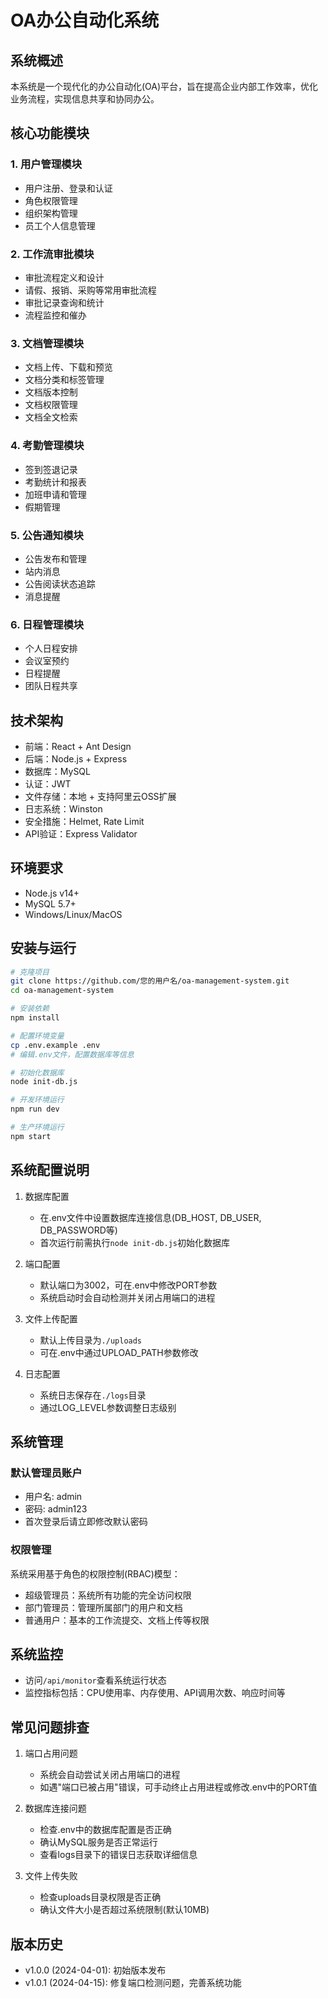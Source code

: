 # OA办公自动化系统

## 系统概述
本系统是一个现代化的办公自动化(OA)平台，旨在提高企业内部工作效率，优化业务流程，实现信息共享和协同办公。

## 核心功能模块

### 1. 用户管理模块
- 用户注册、登录和认证
- 角色权限管理
- 组织架构管理
- 员工个人信息管理

### 2. 工作流审批模块
- 审批流程定义和设计
- 请假、报销、采购等常用审批流程
- 审批记录查询和统计
- 流程监控和催办

### 3. 文档管理模块
- 文档上传、下载和预览
- 文档分类和标签管理
- 文档版本控制
- 文档权限管理
- 文档全文检索

### 4. 考勤管理模块
- 签到签退记录
- 考勤统计和报表
- 加班申请和管理
- 假期管理

### 5. 公告通知模块
- 公告发布和管理
- 站内消息
- 公告阅读状态追踪
- 消息提醒

### 6. 日程管理模块
- 个人日程安排
- 会议室预约
- 日程提醒
- 团队日程共享

## 技术架构
- 前端：React + Ant Design
- 后端：Node.js + Express
- 数据库：MySQL
- 认证：JWT
- 文件存储：本地 + 支持阿里云OSS扩展
- 日志系统：Winston
- 安全措施：Helmet, Rate Limit
- API验证：Express Validator

## 环境要求
- Node.js v14+
- MySQL 5.7+
- Windows/Linux/MacOS

## 安装与运行
```bash
# 克隆项目
git clone https://github.com/您的用户名/oa-management-system.git
cd oa-management-system

# 安装依赖
npm install

# 配置环境变量
cp .env.example .env
# 编辑.env文件，配置数据库等信息

# 初始化数据库
node init-db.js

# 开发环境运行
npm run dev

# 生产环境运行
npm start
```

## 系统配置说明
1. 数据库配置
   - 在.env文件中设置数据库连接信息(DB_HOST, DB_USER, DB_PASSWORD等)
   - 首次运行前需执行`node init-db.js`初始化数据库

2. 端口配置
   - 默认端口为3002，可在.env中修改PORT参数
   - 系统启动时会自动检测并关闭占用端口的进程

3. 文件上传配置
   - 默认上传目录为`./uploads`
   - 可在.env中通过UPLOAD_PATH参数修改

4. 日志配置
   - 系统日志保存在`./logs`目录
   - 通过LOG_LEVEL参数调整日志级别

## 系统管理
### 默认管理员账户
- 用户名: admin
- 密码: admin123
- 首次登录后请立即修改默认密码

### 权限管理
系统采用基于角色的权限控制(RBAC)模型：
- 超级管理员：系统所有功能的完全访问权限
- 部门管理员：管理所属部门的用户和文档
- 普通用户：基本的工作流提交、文档上传等权限

## 系统监控
- 访问`/api/monitor`查看系统运行状态
- 监控指标包括：CPU使用率、内存使用、API调用次数、响应时间等

## 常见问题排查
1. 端口占用问题
   - 系统会自动尝试关闭占用端口的进程
   - 如遇"端口已被占用"错误，可手动终止占用进程或修改.env中的PORT值

2. 数据库连接问题
   - 检查.env中的数据库配置是否正确
   - 确认MySQL服务是否正常运行
   - 查看logs目录下的错误日志获取详细信息

3. 文件上传失败
   - 检查uploads目录权限是否正确
   - 确认文件大小是否超过系统限制(默认10MB)

## 版本历史
- v1.0.0 (2024-04-01): 初始版本发布
- v1.0.1 (2024-04-15): 修复端口检测问题，完善系统功能

